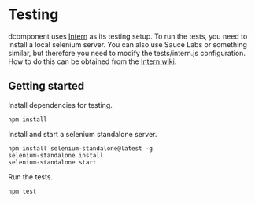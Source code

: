 # Testing

dcomponent uses [Intern] as its testing setup. To run the tests, you need to install a 
local selenium server. You can also use Sauce Labs or something similar, but therefore you
need to modify the tests/intern.js configuration. How to do this can be obtained from the 
[Intern wiki].

## Getting started

Install dependencies for testing.

```
npm install 
```

Install and start a selenium standalone server.

```
npm install selenium-standalone@latest -g
selenium-standalone install
selenium-standalone start
```

Run the tests.

```
npm test
```

[Intern]: <https://theintern.github.io>
[Intern wiki]: <https://theintern.github.io/intern/#what-is-intern>
[selenium standalone server]: <https://www.npmjs.com/package/selenium-standalone>